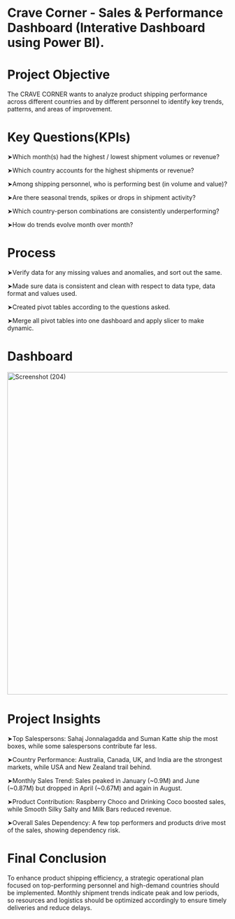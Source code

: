 # Crave Corner - Sales & Performance Dashboard (Interative Dashboard using Power BI).
# Project Objective
The CRAVE CORNER wants to analyze product shipping performance across different countries and by different personnel to identify key trends, patterns, and areas of improvement.
# Key Questions(KPIs)
➤Which month(s) had the highest / lowest shipment volumes or revenue?

➤Which country accounts for the highest shipments or revenue?

➤Among shipping personnel, who is performing best (in volume and value)?

➤Are there seasonal trends, spikes or drops in shipment activity?

➤Which country-person combinations are consistently underperforming?

➤How do trends evolve month over month?
# Process
➤Verify data for any missing values and anomalies, and sort out the same.

➤Made sure data is consistent and clean with respect to data type, data format and values used.

➤Created pivot tables according to the questions asked.

➤Merge all pivot tables into one dashboard and apply slicer to make dynamic.
# Dashboard
<img width="1305" height="736" alt="Screenshot (204)" src="https://github.com/user-attachments/assets/f8139def-9e51-4d39-9d74-20a83690af39" />

# Project Insights
➤Top Salespersons: Sahaj Jonnalagadda and Suman Katte ship the most boxes, while some salespersons contribute far less.

➤Country Performance: Australia, Canada, UK, and India are the strongest markets, while USA and New Zealand trail behind.

➤Monthly Sales Trend: Sales peaked in January (~0.9M) and June (~0.87M) but dropped in April (~0.67M) and again in August.

➤Product Contribution: Raspberry Choco and Drinking Coco boosted sales, while Smooth Silky Salty and Milk Bars reduced revenue.

➤Overall Sales Dependency: A few top performers and products drive most of the sales, showing dependency risk.
# Final Conclusion
To enhance product shipping efficiency, a strategic operational plan focused on top-performing personnel and high-demand countries should be implemented. Monthly shipment trends indicate peak and low periods, so resources and logistics should be optimized accordingly to ensure timely deliveries and reduce delays.

